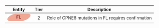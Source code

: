 |Entity|Tier|Description              |
|:----:|:----:|------------------------------|
|![FL](images/icons/FL_tier2.png) | 2 | Role of CPNE8 mutations in FL requires confirmation|
